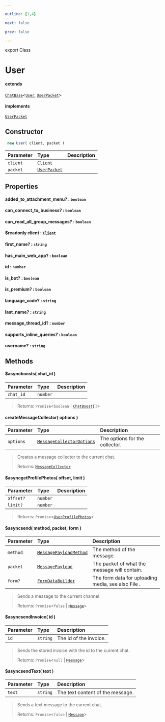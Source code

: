 ```yaml
---

outline: [1,4]

next: false

prev: false

---
```


export Class
# User
#### extends
 [`ChatBase`](./ChatBase.md)<[`User`](./User.md), [`UserPacket`](../interfaces/UserPacket.md)>
#### implements
 [`UserPacket`](../interfaces/UserPacket.md)

## Constructor
```ts
 new User( client, packet )
 ```
| Parameter | Type | Description |
| :--- | :--- | :--- |
| `client` | [`Client`](./Client.md) | |
| `packet` | [`UserPacket`](../interfaces/UserPacket.md) | |

## Properties

#### added_to_attachment_menu? : `boolean`

#### can_connect_to_business? : `boolean`

#### can_read_all_group_messages? : `boolean`

#### $readonly client : [`Client`](./Client.md)

#### first_name? : `string`

#### has_main_web_app? : `boolean`

#### id : `number`

#### is_bot? : `boolean`

#### is_premium? : `boolean`

#### language_code? : `string`

#### last_name? : `string`

#### message_thread_id? : `number`

#### supports_inline_queries? : `boolean`

#### username? : `string`

## Methods

#### $asyncboosts( chat_id )
| Parameter | Type | Description |
| :--- | :--- | :--- |
| `chat_id` | `number` | |
> 
> 
> Returns: `Promise`<`boolean` \| [`ChatBoost[]`](./ChatBoost.md)>

#### createMessageCollector( options )
| Parameter | Type | Description |
| :--- | :--- | :--- |
| `options` | [`MessageCollectorOptions`](../interfaces/MessageCollectorOptions.md) | The options for the collector. |
> Creates a message collector to the current chat.
> 
> Returns: [`MessageCollector`](./MessageCollector.md)

#### $asyncgetProfilePhotos( offset, limit )
| Parameter | Type | Description |
| :--- | :--- | :--- |
| `offset?` | `number` | |
| `limit?` | `number` | |
> 
> 
> Returns: `Promise`<[`UserProfilePhotos`](../interfaces/UserProfilePhotos.md)>

#### $asyncsend( method, packet, form )
| Parameter | Type | Description |
| :--- | :--- | :--- |
| `method` | [`MessagePayloadMethod`](../enumerations/MessagePayloadMethod.md) | The method of the message. |
| `packet` | [`MessagePayload`](../type-aliases/MessagePayload.md) | The packet of what the message will contain. |
| `form?` | [`FormDataBuilder`](./FormDataBuilder.md) | The form data for uploading media, see also File . |
> Sends a message to the current channel.
> 
> Returns: `Promise`<`false` \| [`Message`](./Message.md)>

#### $asyncsendInvoice( id )
| Parameter | Type | Description |
| :--- | :--- | :--- |
| `id` | `string` | The id of the invoice. |
> Sends the stored invoice with the id to the current chat.
> 
> Returns: `Promise`<`null` \| [`Message`](./Message.md)>

#### $asyncsendText( text )
| Parameter | Type | Description |
| :--- | :--- | :--- |
| `text` | `string` | The text content of the message. |
> Sends a text message to the current chat.
> 
> Returns: `Promise`<`false` \| [`Message`](./Message.md)>
